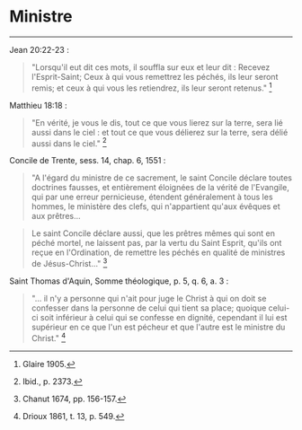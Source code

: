 # Ministre

***

Jean 20:22-23 :

> "Lorsqu'il eut dit ces mots, il souffla sur eux et leur dit : Recevez l'Esprit-Saint; Ceux à qui vous remettrez les péchés, ils leur seront remis; et ceux à qui vous les retiendrez, ils leur seront retenus." [^1]

[^1]: Glaire 1905.

Matthieu 18:18 :

> "En vérité, je vous le dis, tout ce que vous lierez sur la terre, sera lié aussi dans le ciel : et tout ce que vous délierez sur la terre, sera délié aussi dans le ciel." [^2]

[^2]: Ibid., p. 2373.

Concile de Trente, sess. 14, chap. 6, 1551 :

> "A l'égard du ministre de ce sacrement, le saint Concile déclare toutes doctrines fausses, et entièrement éloignées de la vérité de l'Evangile, qui par une erreur pernicieuse, étendent généralement à tous les hommes, le ministère des clefs, qui n'appartient qu'aux évêques et aux prêtres...

> Le saint Concile déclare aussi, que les prêtres mêmes qui sont en péché mortel, ne laissent pas, par la vertu du Saint Esprit, qu'ils ont reçue en l'Ordination, de remettre les péchés en qualité de ministres de Jésus-Christ..." [^3]

[^3]: Chanut 1674, pp. 156-157.

Saint Thomas d'Aquin, Somme théologique, p. 5, q. 6, a. 3 :

> "... il n'y a personne qui n'ait pour juge le Christ à qui on doit se confesser dans la personne de celui qui tient sa place; quoique celui-ci soit inférieur à celui qui se confesse en dignité, cependant il lui est supérieur en ce que l'un est pécheur et que l'autre est le ministre du Christ." [^4]

[^4]: Drioux 1861, t. 13, p. 549.
